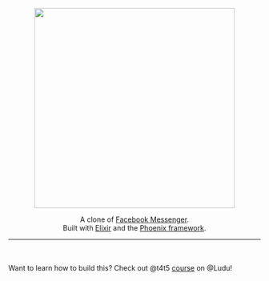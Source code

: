 <p align="center">
  <img src="https://cloud.githubusercontent.com/assets/2598660/23702379/3f268fe6-03fb-11e7-822d-46a85e43bc4e.png" width="400" />
 </a>
</p>

<p align="center">
A clone of <a href="http://messenger.com">Facebook Messenger</a>. <br>
Built with <a href="http://elixir-lang.org">Elixir</a> and the <a href="http://www.phoenixframework.org">Phoenix framework</a>.
</p>

----

 </a>
 <br><br>
 Want to learn how to build this?
 Check out @t4t5 <a href="https://www.ludu.co/course/discover-elixir-phoenix">course</a> on @Ludu!
</p>
